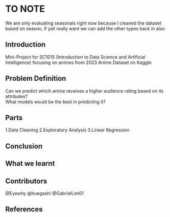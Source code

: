 # TO NOTE
We are only evaluating seasonals right now because I cleaned the dataset based on season, if yall really want we can add the other types back in also

## Introduction
Mini-Project for SC1015 (Introduction to Data Science and Artificial Intelligence) focusing on animes from 2023 Anime Dataset on Kaggle

## Problem Definition
Can we predict which anime receives a higher audience rating based on its attributes? \
What models would be the best in predicting it? 

## Parts
  1.Data Cleaning
  2.Exploratory Analysis
  3.Linear Regression


## Conclusion

## What we learnt

## Contributors
@Eyewhy
@huegashi
@GabrielLim01


## References
